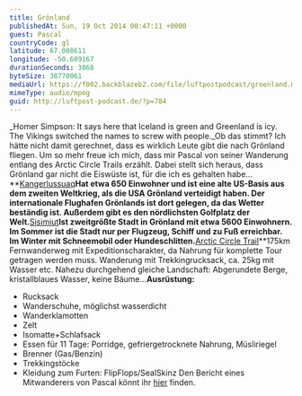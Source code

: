 ```yaml
---
title: Grönland
publishedAt: Sun, 19 Oct 2014 00:47:11 +0000
guest: Pascal
countryCode: gl
latitude: 67.008611
longitude: -50.689167
durationSeconds: 3868
byteSize: 38770061
mediaUrl: https://f002.backblazeb2.com/file/luftpostpodcast/groenland.mp3
mimeType: audio/mpeg
guid: http://luftpost-podcast.de/?p=784
---
```


\_Homer Simpson: It says here that Iceland is green and Greenland is icy. The Vikings switched the names to screw with people.\_Ob das stimmt? Ich hätte nicht damit gerechnet, dass es wirklich Leute gibt die nach Grönland fliegen. Um so mehr freue ich mich, dass mir Pascal von seiner Wanderung entlang des Arctic Circle Trails erzählt. Dabei stellt sich heraus, dass Grönland gar nicht die Eiswüste ist, für die ich es gehalten habe... **[Kangerlussuaq](http://de.wikipedia.org/wiki/Kangerlussuaq)**Hat etwa 650 Einwohner und ist eine alte US-Basis aus dem zweiten Weltkrieg, als die USA Grönland verteidigt haben. Der internationale Flughafen Grönlands ist dort gelegen, da das Wetter beständig ist. Außerdem gibt es den nördlichsten Golfplatz der Welt.**[Sisimiut](http://de.wikipedia.org/wiki/Sisimiut)**Ist zweitgrößte Stadt in Grönland mit etwa 5600 Einwohnern. Im Sommer ist die Stadt nur per Flugzeug, Schiff und zu Fuß erreichbar. Im Winter mit Schneemobil oder Hundeschlitten.**[Arctic Circle Trail](http://de.wikipedia.org/wiki/Arctic%5FCircle%5FTrail)**175km Fernwanderweg mit Expeditionscharakter, da Nahrung für komplette Tour getragen werden muss. Wanderung mit Trekkingrucksack, ca. 25kg mit Wasser etc. Nahezu durchgehend gleiche Landschaft: Abgerundete Berge, kristallblaues Wasser, keine Bäume...**Ausrüstung:**

- Rucksack
- Wanderschuhe, möglichst wasserdicht
- Wanderklamotten
- Zelt
- Isomatte+Schlafsack
- Essen für 11 Tage: Porridge, gefriergetrocknete Nahrung, Müsliriegel
- Brenner (Gas/Benzin)
- Trekkingstöcke
- Kleidung zum Furten: FlipFlops/SealSkinz
  Den Bericht eines Mitwanderers von Pascal könnt ihr [hier](http://www.koerb.de/?p=1091) finden.
